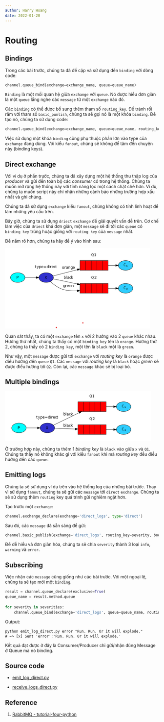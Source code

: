 ```yaml
---
author: Harry Hoang
date: 2022-01-20
---
```


# Routing

## Bindings

Trong các bài trước, chúng ta đã đề cập và sử dụng đến `binding` với dòng code:

```python
channel.queue_bind(exchange=exchange_name, queue=queue_name)
```

`Binding` là một mối quan hệ giữa `exchange` với `queue`. Nó được hiểu đơn giản là một `queue` lắng nghe các `message` từ một `exchange` nào đó.

Các `binding` có thể được bổ sung thêm tham số `routing_key`. Để tránh rối rắm với tham số `basic_punlish`, chúng ta sẽ gọi nó là một khóa `binding`. Để tạo nó, chúng ta sử dụng code:

```python
channel.queue_bind(exchange=exchange_name, queue=queue_name, routing_key='black')
```

Việc sử dụng một khóa `binding` cũng phụ thuộc phần lớn vào type của `exchange` đang dùng. Với kiểu `fanout`, chúng sẽ không để tâm đến chuyện này (binding keys).

## Direct exchange

Với ví dụ ở phần trước, chúng ta đã xây dựng một hệ thống thu thập log của *producer* và gửi đến toàn bộ các *consumer* có trong hệ thống. Chúng ta muốn mở rộng hệ thống này với tính năng lọc một cách chặt chẽ hơn. Ví dụ, chúng ta muốn script này chỉ nhận những cảnh báo những trường hợp xấu nhất và ghi chúng.

Chúng ta đã sử dụng `exchange` kiểu `fanout`, chúng không có tính linh hoạt để làm những yêu cầu trên.

Bây giờ, chúng ta sử dụng `driect` `exchange` để giải quyết vấn đề trên. Cơ chế làm việc của `driect` khá đơn giản, một `message` sẽ đi tới các `queue` có `binding key` trùng hoặc giống với `routing key` của `message` nhất.

Để nắm rõ hơn, chúng ta hãy để ý vào hình sau:

![](./images/4-direct-exchange.png)

Quan sát thấy, ta có một `exchange` tên `x` với 2 hướng vào 2 `queue` khác nhau. Hướng thứ nhất, chúng ta thấy có một `binding key` tên là `orange`. Hướng thứ 2, chúng ta thấy có 2 `binding key`, một tên là `black` một là `green`.

Như vậy, một `message` được gửi tới `exchange` với *routing key* là `orange` được điều hướng đến `queue` `Q1`. Các `message` với *routing key* là `black` hoặc *green* sẽ được điều hướng tới `Q2`. Còn lại, các `message` khác sẽ bị loại bỏ.

## Multiple bindings

![](./images/4-direct-exchange-multiple.png)

Ở trường hợp này, chúng ta thêm 1 *binding key* là  `black` vào giữa `x` và `Q1`. Chúng ta thấy nó không khác gì với kiểu `fanout` khi mà *routing key* đều điều hướng đến các `queue`.

## Emitting logs

Chúng ta sẽ sử dụng ví dụ trên vào hệ thống log của những bài trước. Thay vì sử dụng `fanout`, chúng ta sẽ gửi các `message` tới `direct` `exchange`. Chúng ta sẽ sử dụng thêm `routing` key quá trình gửi nghiêm ngặt hơn.

Tạo trước một `exchange`:

```python
channel.exchange_declare(exchange='direct_logs', type='direct')
```

Sau đó, các `message` đã sẵn sàng để gửi:

```python
channel.basic_publish(exchange='direct_logs', routing_key=severity, body=message)
```

Để dễ hiểu và đơn giản hóa, chúng ta sẽ chia `severity` thành 3 loại `info`, `warning` và `error`.

## Subscribing

Việc nhận các `message` cũng giống như các bài trước. Với một ngoại lệ, chúng ta sẽ tạo mới một `binding`.

```python
result = channel.queue_declare(exclusive=True)
queue_name = result.method.queue

for severity in severities:
    channel.queue_bind(exchange='direct_logs', queue=queue_name, routing_key=severity)
```

Output:

```
python emit_log_direct.py error "Run. Run. Or it will explode."
# => [x] Sent 'error':'Run. Run. Or it will explode.'
```

Kết quả đạt được ở đây là Consumer/Producer chỉ gửi/nhận đúng Message ở Queue mà nó binding.

## Source code

- [emit_log_direct.py](https://github.com/rabbitmq/rabbitmq-tutorials/blob/master/python/emit_log_direct.py)

- [receive_logs_direct.py](https://github.com/rabbitmq/rabbitmq-tutorials/blob/master/python/receive_logs_direct.py)

## Reference

1. [RabbitMQ - tutorial-four-python](https://www.rabbitmq.com/tutorials/tutorial-four-python.html)